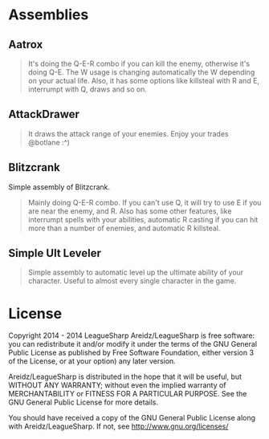 Assemblies
=================

Aatrox
----

> It's doing the Q-E-R combo if you can kill the enemy, otherwise it's doing Q-E. The W usage is changing automatically the W depending on your actual life. Also, it has some options like killsteal with R and E, interrumpt with Q, draws and so on.

AttackDrawer
----

> It draws the attack range of your enemies. Enjoy your trades @botlane :^)

Blitzcrank
----

Simple assembly of Blitzcrank. 

> Mainly doing Q-E-R combo. If you can't use Q, it will try to use E if you are near the enemy, and R. Also has some other features, like interrumpt spells with your abilities, automatic R casting if you can hit more than a number of enemies, and automatic R killsteal.

Simple Ult Leveler
----

> Simple assembly to automatic level up the ultimate ability of your character. Useful to almost every single character in the game.


License
=================

Copyright 2014 - 2014 LeagueSharp
Areidz/LeagueSharp is free software: you can redistribute it and/or modify
it under the terms of the GNU General Public License as published by
Free Software Foundation, either version 3 of the License, or
at your option) any later version.

Areidz/LeagueSharp is distributed in the hope that it will be useful,
but WITHOUT ANY WARRANTY; without even the implied warranty of
MERCHANTABILITY or FITNESS FOR A PARTICULAR PURPOSE. See the
GNU General Public License for more details.

You should have received a copy of the GNU General Public License
along with Areidz/LeagueSharp. If not, see http://www.gnu.org/licenses/
